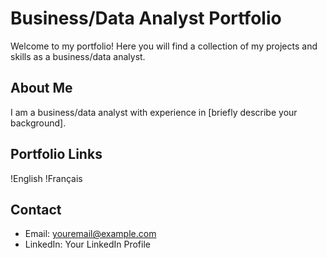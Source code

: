 # Business/Data Analyst Portfolio

Welcome to my portfolio! Here you will find a collection of my projects and skills as a business/data analyst.

## About Me
I am a business/data analyst with experience in [briefly describe your background].

## Portfolio Links
!English
!Français

## Contact
- Email: youremail@example.com
- LinkedIn: Your LinkedIn Profile
